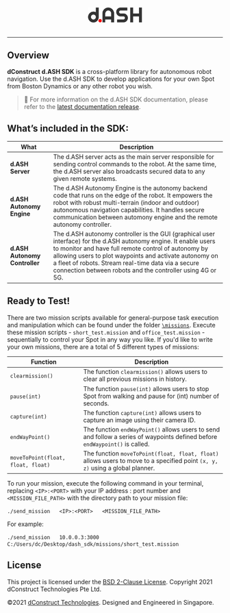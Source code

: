 <p align="center"><img src="docs/img/d.ASH-Black.svg" width="25%" /><br><br></p>

-----------------

## Overview
**dConstruct d.ASH SDK** is a cross-platform library for autonomous robot navigation. Use the d.ASH SDK to develop applications for your own Spot from Boston Dynamics or any other robot you wish. 

> :pushpin: For more information on the d.ASH SDK documentation, please refer to the [latest documentation release](https://dconstruct-tech.github.io/dash-sdk/).

## What’s included in the SDK:
| What | Description |
| ------- | ------- |
| **d.ASH Server** | The d.ASH server acts as the main server responsible for sending control commands to the robot. At the same time, the d.ASH server also broadcasts secured data to any given remote systems.|
| **d.ASH Autonomy Engine** | The d.ASH Autonomy Engine is the autonomy backend code that runs on the edge of the robot. It empowers the robot with robust multi-terrain (indoor and outdoor) autonomous navigation capabilities. It handles secure communication between automony engine and the remote autonomy controller. |
| **d.ASH Autonomy Controller** | The d.ASH autonomy controller is the GUI (graphical user interface) for the d.ASH autonomy engine. It enable users to monitor and have full remote control of autonomy by allowing users to plot waypoints and activate autonomy on a fleet of robots. Stream real-time data via a secure connection between robots and the controller using 4G or 5G. |

## Ready to Test!
There are two mission scripts available for general-purpose task execution and manipulation which can be found under the folder [`\missions`](https://github.com/dconstruct-tech/dash-sdk/tree/master/missions). Execute these mission scripts - `short_test.mission` and `office_test.mission` - sequentially to control your Spot in any way you like. If you'd like to write your own missions, there are a total of 5 different types of missions:

| Function | Description |
| ------- | ------- |
| `clearmission()` | The function `clearmission()` allows users to clear all previous missions in history.|
| `pause(int)` | The function `pause(int)` allows users to stop Spot from walking and pause for (int) number of seconds. |
| `capture(int)` | The function `capture(int)` allows users to capture an image using their camera ID. |
| `endWayPoint()` | The function `endWayPoint()` allows users to send and follow a series of waypoints defined before `endWaypoint()` is called. |
| `moveToPoint(float, float, float)` | The function `moveToPoint(float, float, float)` allows users to move to a specified point `(x, y, z)` using a global planner. |

To run your mission, execute the following command in your terminal, replacing `<IP>:<PORT>` with your IP address : port number and `<MISSION_FILE_PATH>` with the directory path to your mission file:
```
./send_mission   <IP>:<PORT>   <MISSION_FILE_PATH>
```
For example:
```
./send_mission   10.0.0.3:3000   C:/Users/dc/Desktop/dash_sdk/missions/short_test.mission
```

## License
This project is licensed under the [BSD 2-Clause License](LICENSE).
Copyright 2021 dConstruct Technologies Pte Ltd.


©2021 [dConstruct Technologies](https://www.dconstruct.co/). Designed and Engineered in Singapore.